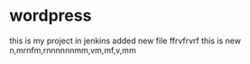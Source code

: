 # wordpress
this is my project in jenkins
added new file
ffrvfrvrf
this is new
n,mrnfm,rnnnnnnmm,vm,mf,v,mm
